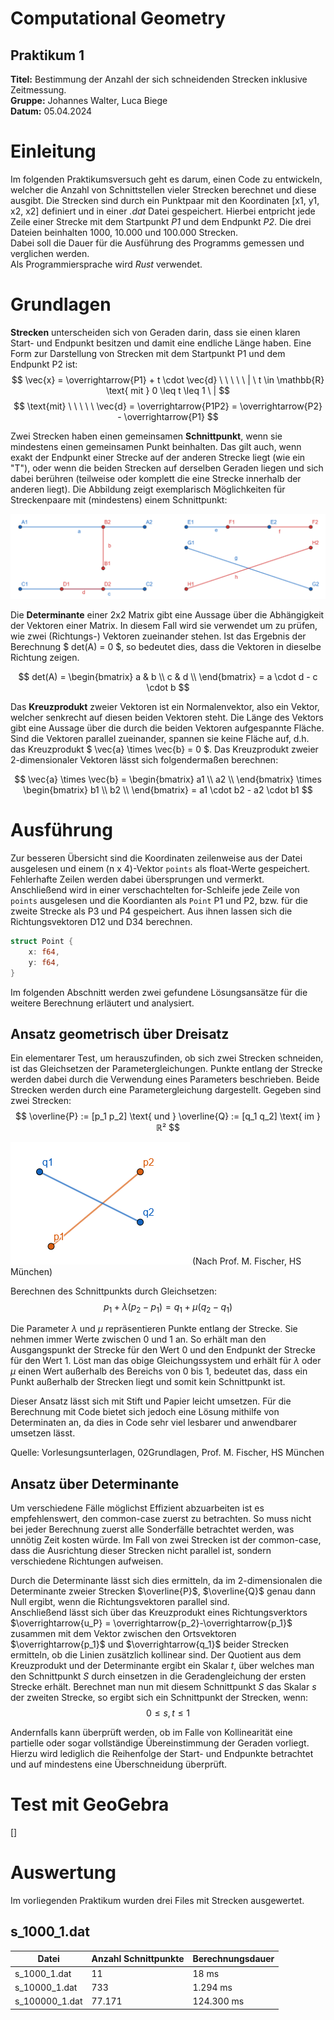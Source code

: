 # Computational Geometry

## Praktikum 1

**Titel:** Bestimmung der Anzahl der sich schneidenden Strecken inklusive Zeitmessung.  
**Gruppe:** Johannes Walter, Luca Biege  
**Datum:** 05.04.2024  


# Einleitung

Im folgenden Praktikumsversuch geht es darum, einen Code zu entwickeln, welcher die Anzahl von Schnittstellen vieler Strecken berechnet und diese ausgibt. Die Strecken sind durch ein Punktpaar mit den Koordinaten [x1, y1, x2, x2] definiert und in einer *.dat* Datei gespeichert. Hierbei entpricht jede Zeile einer Strecke mit dem Startpunkt *P1* und dem Endpunkt *P2*. Die drei Dateien beinhalten 1000, 10.000 und 100.000 Strecken.  
Dabei soll die Dauer für die Ausführung des Programms gemessen und verglichen werden.  
Als Programmiersprache wird *Rust* verwendet.

# Grundlagen

**Strecken** unterscheiden sich von Geraden darin, dass sie einen klaren Start- und Endpunkt besitzen und damit eine endliche Länge haben. Eine Form zur Darstellung von Strecken mit dem Startpunkt P1 und dem Endpunkt P2 ist:
$$ \vec{x} = \overrightarrow{P1} + t \cdot \vec{d} \ \ \ \ \ | \ t \in \mathbb{R} \text{ mit } 0 \leq t \leq 1 \ | $$
$$ \text{mit} \ \ \ \ \ \vec{d} = \overrightarrow{P1P2} = \overrightarrow{P2} - \overrightarrow{P1} $$

Zwei Strecken haben einen gemeinsamen **Schnittpunkt**, wenn sie mindestens einen gemeinsamen Punkt beinhalten. Das gilt auch, wenn exakt der Endpunkt einer Strecke auf der anderen Strecke liegt (wie ein "T"), oder wenn die beiden Strecken auf derselben Geraden liegen und sich dabei berühren (teilweise oder komplett die eine Strecke innerhalb der anderen liegt). Die Abbildung zeigt exemplarisch Möglichkeiten für Streckenpaare mit (mindestens) einem Schnittpunkt:

![Beispiele für Streckenpaare mit einem Schnittpunkt.](bilder/Strecken_Schnittpunkte.png)

Die **Determinante** einer 2x2 Matrix gibt eine Aussage über die Abhängigkeit der Vektoren einer Matrix. In diesem Fall wird sie verwendet um zu prüfen, wie zwei (Richtungs-) Vektoren zueinander stehen. Ist das Ergebnis der Berechnung $ det(A) = 0 $, so bedeutet dies, dass die Vektoren in dieselbe Richtung zeigen.

$$ det(A) = \begin{bmatrix}
a & b \\
c & d \\ 
\end{bmatrix}
 = a \cdot d - c \cdot b
$$

Das **Kreuzprodukt** zweier Vektoren ist ein Normalenvektor, also ein Vektor, welcher senkrecht auf diesen beiden Vektoren steht. Die Länge des Vektors gibt eine Aussage über die durch die beiden Vektoren aufgespannte Fläche. Sind die Vektoren parallel zueinander, spannen sie keine Fläche auf, d.h. das Kreuzprodukt $ \vec{a} \times \vec{b} = 0 $. Das Kreuzprodukt zweier 2-dimensionaler Vektoren lässt sich folgendermaßen berechnen:

$$ \vec{a} \times \vec{b} = \begin{bmatrix} a1 \\ a2 \\ \end{bmatrix} \times \begin{bmatrix} b1 \\ b2 \\ \end{bmatrix} = a1 \cdot b2 - a2 \cdot b1
$$
 

# Ausführung

Zur besseren Übersicht sind die Koordinaten zeilenweise aus der Datei ausgelesen und einem (n x 4)-Vektor `points` als float-Werte gespeichert. Fehlerhafte Zeilen werden dabei übersprungen und vermerkt.  
Anschließend wird in einer verschachtelten for-Schleife jede Zeile von `points` ausgelesen und die Koordianten als `Point` P1 und P2, bzw. für die zweite Strecke als P3 und P4 gespeichert. Aus ihnen lassen sich die Richtungsvektoren D12 und D34 berechnen.
```rust
struct Point {
    x: f64,
    y: f64,
}
```
Im folgenden Abschnitt werden zwei gefundene Lösungsansätze für die weitere Berechnung erläutert und analysiert.


## Ansatz geometrisch über Dreisatz

Ein elementarer Test, um herauszufinden, ob sich zwei Strecken schneiden, ist das Gleichsetzen der Parametergleichungen. Punkte entlang der Strecke werden dabei durch die Verwendung eines Parameters beschrieben. Beide Strecken werden durch eine Parametergleichung dargestellt.
Gegeben sind zwei Strecken:
$$ \overline{P} := [p_1 p_2] \text{ und } \overline{Q} := [q_1 q_2] \text{ im } ℝ² $$


![Beispiele für Streckenpaare mit einem Schnittpunkt.](bilder/Strecken_Schnitt.png) (Nach Prof. M. Fischer, HS München)

Berechnen des Schnittpunkts durch Gleichsetzen:
$$ p_1 + \lambda(p_2 - p_1) = q_1 + \mu(q_2 - q_1) $$

Die Parameter $\lambda$ und $\mu$ repräsentieren Punkte entlang der Strecke. Sie nehmen immer Werte zwischen 0 und 1 an. So erhält man den Ausgangspunkt der Strecke für den Wert 0 und den Endpunkt der Strecke für den Wert 1.
Löst man das obige Gleichungssystem und erhält für $\lambda$ oder $\mu$ einen Wert außerhalb des Bereichs von 0 bis 1, bedeutet das, dass ein Punkt außerhalb der Strecken liegt und somit kein Schnittpunkt ist.

Dieser Ansatz lässt sich mit Stift und Papier leicht umsetzen. Für die Berechnung mit Code bietet sich jedoch eine Lösung mithilfe von Determinaten an, da dies in Code sehr viel lesbarer und anwendbarer umsetzen lässt.

Quelle: Vorlesungsunterlagen, 02Grundlagen, Prof. M. Fischer, HS München


## Ansatz über Determinante

Um verschiedene Fälle möglichst Effizient abzuarbeiten ist es empfehlenswert, den common-case zuerst zu betrachten. So muss nicht bei jeder Berechnung zuerst alle Sonderfälle betrachtet werden, was unnötig Zeit kosten würde. Im Fall von zwei Strecken ist der common-case, dass die Ausrichtung dieser Strecken nicht parallel ist, sondern verschiedene Richtungen aufweisen.

Durch die Determinante lässt sich dies ermitteln, da im 2-dimensionalen die Determinante zweier Strecken $\overline{P}$, $\overline{Q}$ genau dann Null ergibt, wenn die Richtungsvektoren parallel sind.\
Anschließend lässt sich über das Kreuzprodukt eines Richtungsverktors $\overrightarrow{u_P} = \overrightarrow{p_2}-\overrightarrow{p_1}$ zusammen mit dem Vektor zwischen den Ortsvektoren $\overrightarrow{p_1}$ und $\overrightarrow{q_1}$ beider Strecken ermitteln, ob die Linien zusätzlich kollinear sind. Der Quotient aus dem Kreuzprodukt und der Determinante ergibt ein Skalar $t$, über welches man den Schnittpunkt $S$ durch einsetzen in die Geradengleichung der ersten Strecke erhält. Berechnet man nun mit diesem Schnittpunkt $S$ das Skalar $s$ der zweiten Strecke, so ergibt sich ein Schnittpunkt der Strecken, wenn: $$ 0 \leq s,t \leq 1$$

Andernfalls kann überprüft werden, ob im Falle von Kollinearität eine partielle oder sogar vollständige Übereinstimmung der Geraden vorliegt. Hierzu wird lediglich die Reihenfolge der Start- und Endpunkte betrachtet und auf mindestens eine Überschneidung überprüft.


# Test mit GeoGebra

[]


# Auswertung
Im vorliegenden Praktikum wurden drei Files mit Strecken ausgewertet.

## s_1000_1.dat

| Datei | Anzahl Schnittpunkte | Berechnungsdauer |
|----------|----------|----------|
| s_1000_1.dat     |  11  |  18 ms  |
| s_10000_1.dat    | 733   | 1.294 ms   |
| s_100000_1.dat   | 77.171   | 124.300 ms   |

